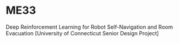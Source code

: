 # ME33
Deep Reinforcement Learning for Robot Self-Navigation and Room Evacuation [University of Connecticut Senior Design Project]
